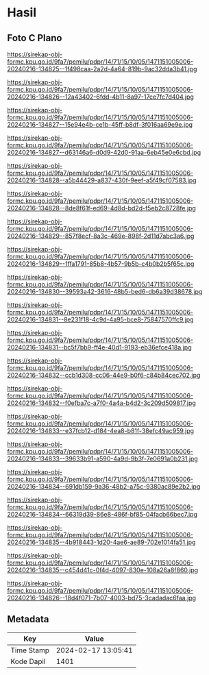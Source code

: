 # Hasil

## Foto C Plano

https://sirekap-obj-formc.kpu.go.id/9fa7/pemilu/pdpr/14/71/15/10/05/1471151005006-20240216-134825--1f498caa-2a2d-4a64-819b-9ac32dda3b41.jpg

https://sirekap-obj-formc.kpu.go.id/9fa7/pemilu/pdpr/14/71/15/10/05/1471151005006-20240216-134826--12a43402-6fdd-4b11-8a97-17ce7fc7d404.jpg

https://sirekap-obj-formc.kpu.go.id/9fa7/pemilu/pdpr/14/71/15/10/05/1471151005006-20240216-134827--15e94e4b-ce1b-45ff-b8df-3f016aa69e9e.jpg

https://sirekap-obj-formc.kpu.go.id/9fa7/pemilu/pdpr/14/71/15/10/05/1471151005006-20240216-134827--d63146a6-d0d9-42d0-91aa-6eb45e0e6cbd.jpg

https://sirekap-obj-formc.kpu.go.id/9fa7/pemilu/pdpr/14/71/15/10/05/1471151005006-20240216-134828--a5b44429-a837-430f-9eef-a5f49cf07583.jpg

https://sirekap-obj-formc.kpu.go.id/9fa7/pemilu/pdpr/14/71/15/10/05/1471151005006-20240216-134828--8de8f61f-ed69-4d8d-bd2d-f5eb2c8728fe.jpg

https://sirekap-obj-formc.kpu.go.id/9fa7/pemilu/pdpr/14/71/15/10/05/1471151005006-20240216-134829--857f8ecf-8a3c-469e-898f-2d11d7abc3a6.jpg

https://sirekap-obj-formc.kpu.go.id/9fa7/pemilu/pdpr/14/71/15/10/05/1471151005006-20240216-134829--1ffa1791-85b8-4b57-9b5b-c4b0b2b5f65c.jpg

https://sirekap-obj-formc.kpu.go.id/9fa7/pemilu/pdpr/14/71/15/10/05/1471151005006-20240216-134830--39593a42-3616-48b5-bed6-db6a39d38678.jpg

https://sirekap-obj-formc.kpu.go.id/9fa7/pemilu/pdpr/14/71/15/10/05/1471151005006-20240216-134831--8e231f18-4c9d-4a95-bce8-75847570ffc9.jpg

https://sirekap-obj-formc.kpu.go.id/9fa7/pemilu/pdpr/14/71/15/10/05/1471151005006-20240216-134831--bc5f7bb9-ff4e-40d1-9193-eb36efce418a.jpg

https://sirekap-obj-formc.kpu.go.id/9fa7/pemilu/pdpr/14/71/15/10/05/1471151005006-20240216-134832--ccb1d308-cc06-44e9-b0f6-c84b84cec702.jpg

https://sirekap-obj-formc.kpu.go.id/9fa7/pemilu/pdpr/14/71/15/10/05/1471151005006-20240216-134832--f0efba7c-a7f0-4a4a-b4d2-3c209d509817.jpg

https://sirekap-obj-formc.kpu.go.id/9fa7/pemilu/pdpr/14/71/15/10/05/1471151005006-20240216-134833--e37fcb12-d184-4ea8-b81f-38efc49ac959.jpg

https://sirekap-obj-formc.kpu.go.id/9fa7/pemilu/pdpr/14/71/15/10/05/1471151005006-20240216-134833--39633b91-a590-4a9d-9b3f-7e0691a0b231.jpg

https://sirekap-obj-formc.kpu.go.id/9fa7/pemilu/pdpr/14/71/15/10/05/1471151005006-20240216-134834--691db159-9a36-48b2-a75c-9380ac89e2b2.jpg

https://sirekap-obj-formc.kpu.go.id/9fa7/pemilu/pdpr/14/71/15/10/05/1471151005006-20240216-134834--66319d39-86e8-486f-bf85-04facb66bec7.jpg

https://sirekap-obj-formc.kpu.go.id/9fa7/pemilu/pdpr/14/71/15/10/05/1471151005006-20240216-134835--4b918443-1d20-4ae6-ae89-702e1014fa51.jpg

https://sirekap-obj-formc.kpu.go.id/9fa7/pemilu/pdpr/14/71/15/10/05/1471151005006-20240216-134835--c454d41c-0f4d-4097-830e-108a26a8f860.jpg

https://sirekap-obj-formc.kpu.go.id/9fa7/pemilu/pdpr/14/71/15/10/05/1471151005006-20240216-134826--18d4f071-7b07-4003-bd75-3cadadac6faa.jpg


## Metadata

| Key        | Value               |
| ---------- | ------------------- |
| Time Stamp | 2024-02-17 13:05:41 |
| Kode Dapil | 1401                |



